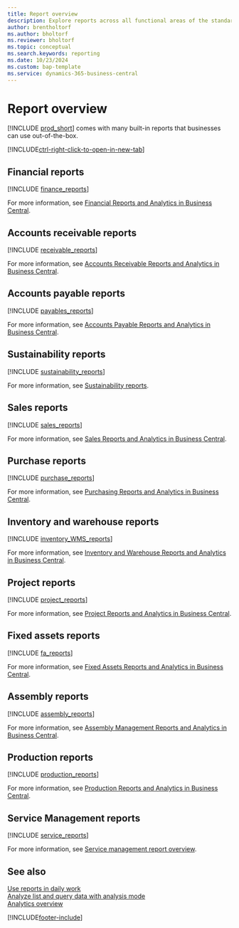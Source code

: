 ```yaml
---
title: Report overview
description: Explore reports across all functional areas of the standard version of Business Central.
author: brentholtorf
ms.author: bholtorf
ms.reviewer: bholtorf
ms.topic: conceptual
ms.search.keywords: reporting
ms.date: 10/23/2024
ms.custom: bap-template
ms.service: dynamics-365-business-central
---
```

# Report overview

[!INCLUDE [prod_short](includes/prod_short.md)] comes with many built-in reports that businesses can use out-of-the-box.  

[!INCLUDE[ctrl-right-click-to-open-in-new-tab](includes/ctrl-right-click-to-open-in-new-tab.md)]


## Financial reports

[!INCLUDE [finance_reports](includes/finance-reports-include.md)]

For more information, see [Financial Reports and Analytics in Business Central](finance-reports.md).

## Accounts receivable reports

[!INCLUDE [receivable_reports](includes/receivable-reports-include.md)]

For more information, see [Accounts Receivable Reports and Analytics in Business Central](receivables-reports.md).

## Accounts payable reports

[!INCLUDE [payables_reports](includes/payables-reports-include.md)]

For more information, see [Accounts Payable Reports and Analytics in Business Central](payables-reports.md).

## Sustainability reports

[!INCLUDE [sustainability_reports](includes/sustainability-reports-include.md)]

For more information, see [Sustainability reports](sustainability-reports.md).

## Sales reports

[!INCLUDE [sales_reports](includes/sales-reports-include.md)]

For more information, see [Sales Reports and Analytics in Business Central](sales-reports.md).

## Purchase reports

[!INCLUDE [purchase_reports](includes/purchase-reports-include.md)]

For more information, see [Purchasing Reports and Analytics in Business Central](purchase-reports.md).

## Inventory and warehouse reports

[!INCLUDE [inventory_WMS_reports](includes/inventory-WMS-reports-include.md)]

For more information, see [Inventory and Warehouse Reports and Analytics in Business Central](inventory-wms-reports.md).

## Project reports

[!INCLUDE [project_reports](includes/project-reports-include.md)]

For more information, see [Project Reports and Analytics in Business Central](project-reports.md).

## Fixed assets reports

[!INCLUDE [fa_reports](includes/fa-reports-include.md)]

For more information, see [Fixed Assets Reports and Analytics in Business Central](fa-reports.md).

## Assembly reports

[!INCLUDE [assembly_reports](includes/assembly-reports-include.md)]

For more information, see [Assembly Management Reports and Analytics in Business Central](assembly-reports.md).

## Production reports

[!INCLUDE [production_reports](includes/production-reports-include.md)]

For more information, see [Production Reports and Analytics in Business Central](production-reports.md).

## Service Management reports

[!INCLUDE [service_reports](includes/service-reports-include.md)]

For more information, see [Service management report overview](service-reports.md).


## See also

[Use reports in daily work](reports-use-reports.md)   
[Analyze list and query data with analysis mode](analysis-mode.md)   
[Analytics overview](reports-bi-reporting.md)  

[!INCLUDE[footer-include](includes/footer-banner.md)]
